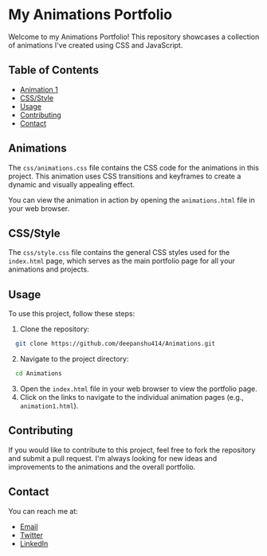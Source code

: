 # My Animations Portfolio

Welcome to my Animations Portfolio! This repository showcases a collection of animations I've created using CSS and JavaScript.

## Table of Contents
- [Animation 1](#animations)
- [CSS/Style](#cssstyle)
- [Usage](#usage)
- [Contributing](#contributing)
- [Contact](#contact)

## Animations
The `css/animations.css` file contains the CSS code for the animations in this project. This animation uses CSS transitions and keyframes to create a dynamic and visually appealing effect.

You can view the animation in action by opening the `animations.html` file in your web browser.

## CSS/Style
The `css/style.css` file contains the general CSS styles used for the `index.html` page, which serves as the main portfolio page for all your animations and projects.

## Usage
To use this project, follow these steps:

1. Clone the repository:
 ```sh
   git clone https://github.com/deepanshu414/Animations.git
   ```
2. Navigate to the project directory:
  ```sh
    cd Animations
  ```
3. Open the `index.html` file in your web browser to view the portfolio page.
4. Click on the links to navigate to the individual animation pages (e.g., `animation1.html`).

## Contributing
If you would like to contribute to this project, feel free to fork the repository and submit a pull request. I'm always looking for new ideas and improvements to the animations and the overall portfolio.

## Contact

You can reach me at:

- [Email](mailto:deepanshuantil4113@gmail.com)
- [Twitter](https://x.com/DeepanshuA80670)
- [LinkedIn](https://www.linkedin.com/in/deepanshu-antil-865508263/)

